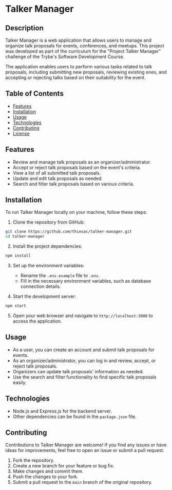 # Talker Manager

## Description

Talker Manager is a web application that allows users to manage and organize talk proposals for events, conferences, and meetups. This project was developed as part of the curriculum for the "Project Talker Manager" challenge of the Trybe's Software Development Course.

The application enables users to perform various tasks related to talk proposals, including submitting new proposals, reviewing existing ones, and accepting or rejecting talks based on their suitability for the event.

## Table of Contents

- [Features](#features)
- [Installation](#installation)
- [Usage](#usage)
- [Technologies](#technologies)
- [Contributing](#contributing)
- [License](#license)

## Features
- Review and manage talk proposals as an organizer/administrator.
- Accept or reject talk proposals based on the event's criteria.
- View a list of all submitted talk proposals.
- Update and edit talk proposals as needed.
- Search and filter talk proposals based on various criteria.

## Installation

To run Talker Manager locally on your machine, follow these steps:

1. Clone the repository from GitHub:

```bash
git clone https://github.com/thiesac/talker-manager.git
cd talker-manager
```

2. Install the project dependencies:

```bash
npm install
```

3. Set up the environment variables:

   - Rename the `.env.example` file to `.env`.
   - Fill in the necessary environment variables, such as database connection details.

4. Start the development server:

```bash
npm start
```

5. Open your web browser and navigate to `http://localhost:3000` to access the application.

## Usage

- As a user, you can create an account and submit talk proposals for events.
- As an organizer/administrator, you can log in and review, accept, or reject talk proposals.
- Organizers can update talk proposals' information as needed.
- Use the search and filter functionality to find specific talk proposals easily.

## Technologies
- Node.js and Express.js for the backend server.
- Other dependencies can be found in the `package.json` file.

## Contributing

Contributions to Talker Manager are welcome! If you find any issues or have ideas for improvements, feel free to open an issue or submit a pull request.

1. Fork the repository.
2. Create a new branch for your feature or bug fix.
3. Make changes and commit them.
4. Push the changes to your fork.
5. Submit a pull request to the `main` branch of the original repository.
